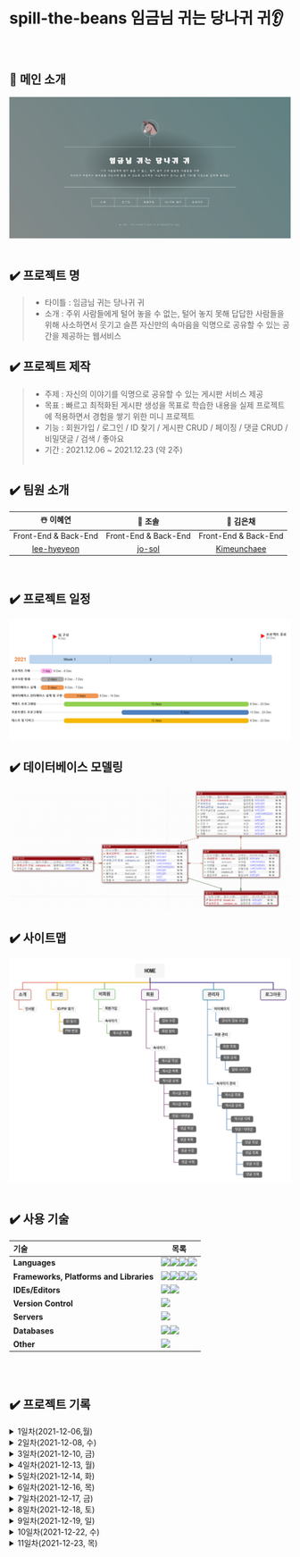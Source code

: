 # spill-the-beans 임금님 귀는 당나귀 귀👂
<br>

## 🐴 메인 소개
<img src=app/docs/img/main.jpg>
<br><br>

## :heavy_check_mark: 프로젝트 명
> - 타이틀 : 임금님 귀는 당나귀 귀</br>
> - 소개 : 주위 사람들에게 털어 놓을 수 없는, 털어 놓지 못해 답답한 사람들을 위해 사소하면서 웃기고 슬픈 자신만의 속마음을 익명으로 공유할 수 있는 공간을 제공하는 웹서비스

## :heavy_check_mark: 프로젝트 제작
> - 주제 : 자신의 이야기를 익명으로 공유할 수 있는 게시판 서비스 제공
> - 목표 : 빠르고 최적화된 게시판 생성을 목표로
         학습한 내용을 실제 프로젝트에 적용하면서 경험을 쌓기 위한 미니 프로젝트
> - 기능 : 회원가입 / 로그인 / ID 찾기 / 게시판 CRUD / 페이징 / 댓글 CRUD / 비밀댓글 / 검색 / 좋아요
> - 기간 : 2021.12.06 ~ 2021.12.23 (약 2주)
<br><br>

## :heavy_check_mark: 팀원 소개
| ☃️ 이혜연 | 🐣 조솔 | 👻 김은채 | 
| :-----------: | :------------: | :------------: | 
| Front-End & Back-End |  Front-End & Back-End |  Front-End & Back-End | 
| [lee-hyeyeon](https://github.com/lee-hyeyeon) | [jo-sol](https://github.com/jo-sol) | [Kimeunchaee](https://github.com/Kimeunchaee) |
<br>

## :heavy_check_mark: 프로젝트 일정
<img src=app/docs/img/flow_chart_white.png>
<br>

## :heavy_check_mark: 데이터베이스 모델링
<img src=app/docs/img/exerd.PNG>
<br>

## :heavy_check_mark: 사이트맵
<img src=app/docs/img/sitemap_white.png>
<br><br>

## :heavy_check_mark: 사용 기술

|기술|목록| 
| :---- | ------ | 
| **Languages** | <a href="#"><img src="https://img.shields.io/badge/java-007396.svg?style=for-the-badge&logo=java&logoColor=white"/></a><a href="#"><img src="https://img.shields.io/badge/html5-%23E34F26.svg?style=for-the-badge&logo=html5&logoColor=white"/></a><a href="#"><img src="https://img.shields.io/badge/css3-%231572B6.svg?style=for-the-badge&logo=css3&logoColor=white"/></a><a href="#"><img src="https://img.shields.io/badge/javascript-%23323330.svg?style=for-the-badge&logo=javascript&logoColor=%23F7DF1E"/></a> | 
| **Frameworks, Platforms and Libraries** | <a href="#"><img src="https://img.shields.io/badge/spring-%236DB33F.svg?style=for-the-badge&logo=spring&logoColor=white"/></a><a href="#"><img src="https://img.shields.io/badge/bootstrap-%23563D7C.svg?style=for-the-badge&logo=bootstrap&logoColor=white"/></a><a href="#"><img src="https://img.shields.io/badge/NPM-%23000000.svg?style=for-the-badge&logo=npm&logoColor=white"/></a><a href="#"><img src="https://img.shields.io/badge/jquery-0769AD.svg?style=for-the-badge&logo=jquery&logoColor=white"/></a> | 
| **IDEs/Editors** | <a href="#"><img src="https://img.shields.io/badge/Eclipse-2C2255.svg?style=for-the-badge&logo=Eclipse&logoColor=white"/></a><a href="#"><img src="https://img.shields.io/badge/Visual%20Studio%20Code-0078d7.svg?style=for-the-badge&logo=visual-studio-code&logoColor=white"/></a> | 
| **Version Control** | <a href="#"><img src="https://img.shields.io/badge/github-%23121011.svg?style=for-the-badge&logo=github&logoColor=white"/></a> | 
| **Servers** | <a href="#"><img src="https://img.shields.io/badge/Apache%20Tomcat-F8DC75.svg?style=for-the-badge&logo=Apache%20Tomcat&logoColor=black"/></a> |
| **Databases** |<a href="#"><img src="https://img.shields.io/badge/mariadb-003545.svg?style=for-the-badge&logo=mariadb&logoColor=white"/></a><a href="#"><img src="https://img.shields.io/badge/exerd-8F0000.svg?style=for-the-badge&logo=exerd&logoColor=white"/></a> |
| **Other** | <a href="#"><img src="https://img.shields.io/badge/Gradle-02303A.svg?style=for-the-badge&logo=Gradle&logoColor=white"/></a>
<br>
<br>

## :heavy_check_mark: 프로젝트 기록

<details>
<summary> 1일차(2021-12-06,월) </summary>
	
- 프로젝트 기획
	- 주제 선정 회의
	- 공용 깃허브 생성
	- .gitignore 설정
   	- gradle eclipse 설정

- 요구사항 명세
    - 기능 요구 사항 : 로그인, 회원가입, 게시판, 댓글
    - 비기능 요구 사항 : 닉네임 중복 검사, 이메일 중복 검사, 게시판 유효성 검사, 로그인 유효성 검사, 회원가입 유효성 검사, 로그인 여부에 따른 접근 제어, 유저 상태에 따른 접근 제어, 동작 흐름에 따른 응답 
    - 데이터베이스 요구 사항 : 여러 기능에서 사용될 데이터의 타입(INTEGER, DATE, VARCHAR), 엔티티(회원, 카테고리, 게시판, 댓글, 좋아요), 관계 설정, 무결성 제약조건
    - 인터페이스 요구 사항 : 시스템 인터페이스, 사용자 인터페이스

- 데이터베이스 설계
    - 테이블 설정
    - 로컬 MySQL 서버에 접속
        > mysql -u root -p
    - MySQL 사용자 추가
        > CREATE USER 'ear'@'localhost' IDENTIFIED BY '1111';
    - MySQL 데이터베이스 생성
        > CREATE DATABASE eardb
            DEFAULT CHARACTER SET utf8
            DEFAULT COLLATE utf8_general_ci;
    - MySQL 사용자에게 데이터베이스 사용 권한 부여
        > GRANT ALL ON eardb.* TO 'ear'@'localhost';
    - MySQL 사용자 목록 조회
        > select user from mysql.user;

- 프로젝트 시작
    - 데이터베이스 모델링
        - 테이블 생성
    - npm install
    - Tomcat 서버 생성
        - 클라이언트/서버 프로젝트 준비
    - DTO 생성
        - BoardDTO
        - CategoryDTO
        - CommnetDTO
        - MemberDTO
    - JSP 적용
        - auth
        - footer
        - header
        - home
        - template1

- 회의 내용
    - 도메인 추가
    - 테이블 추가

 </details>
 
<details>
<summary> 2일차(2021-12-08, 수) </summary>
	
- 파트 분배
    - 혜연: 게시판
    - 솔: 유저
    - 은채: 댓글
    - 공용: 카테고리, 로그인

- DBMS(데이터베이스 관리 시스템: database management system)
    - DQL, DML 작성
    - BoardDao.xml
    - CategoryDao.xml
    - CommentDao.xml
    - MemberDao.xml

- Data SQL
    - board-data.sql
    - category-data.sql
    - comment-data.sql
    - member-data.sql

- 서블릿(Spring WebMVC Framework 적용)
    - AuthController
    - BoardController
    - CommentController
    - HomeController
    - MemberController

- 서블릿 프로그래밍
    - JSP 프로그래밍(통합)
        - board
        - comment
        - member
</details>

<details>
<summary> 3일차(2021-12-10, 금) </summary>
	
- 프로젝트 회의
    - 관리자/유저 로그인 관련
        - 사용자 인증: 로그인
        - 사용자 인증: 내 정보 보기
        - 사용자 인증: 로그인 정보 활용
        - 사용자 인증: 로그인 여부에 따라 메뉴 출력 제어

- Data SQL
    - 관리자 추가
    - member-data.sql 수정
</details>

<details>
<summary> 4일차(2021-12-13, 월) </summary>
	
- 템플릿 적용
    - 메인 페이지 : 소개, 로고, 배경 구현
    - 헤더 : 메뉴 구현, 로그인 여부에 따라 메뉴 출력 제어(비회원, 회원, 관리자)
    - 로그인, 로그아웃
    - 로그인 실패 페이지 구현 미완성

- UI 틀 잡기 완성
</details>

<details>
<summary> 5일차(2021-12-14, 화) </summary>

- 로그인 실패 페이지 구현 완료

- 회원 가입 폼 구현
    - 닉네임 중복검사 구현 완료
    - 이메일 중복검사 구현 완료

- ID/PW 찾기 구현
    - 이메일 찾기 폼 구현 완료
    - 비밀번호 찾기 폼 구현 완료

- 마이페이지 구현
    - 마이페이지 상세 구현 완료
</details>

<details>
<summary> 6일차(2021-12-16, 목) </summary>

- 회원 마이페이지
    - 회원 마이페이지 구현 완료
    - 마이페이지 수정 구현 완료
        - 비밀번호 수정 구현 완료
    - 탈퇴 구현 완료
        - 탈퇴 성공 시 메시지 팝업 구현 완료
        - 탈퇴 성공 시 jsp에서 refresh를 활용하여 페이지 이동 구현 완료
        - 탈퇴 실패 시 메시지 팝업 구현 완료

- 회원 가입 폼 구현
    - 회원 가입 완료 시 메시지 팝업 구현 완료

- 관리자 페이지
    - 회원 목록 메시지 팝업 구현 완료
    - 회원 목록 메시지 팝업에서 페이징 구현 완료
</details>

<details>
<summary> 7일차(2021-12-17, 금) </summary>

- 관리자용 회원 관리
    - 회원 상세보기 페이지 구현 완료
    - 회원 탈퇴 시키기 구현 완료
        - 회원 상태에 따른 상세페이지 구현 완료
        - 탈퇴 완료 메세지 팝업 구현 완료

- 뒤로가기 버튼 구현
    - history.back(); 을 사용하여 뒤로 가기 버튼 구현 완료

- 게시판 목록
    - 게시판 목록 바로 가기 링크 연결
    - 게시판 목록 검색 기능 구현 완료
        - BoardController --> search() 추가
        - BoardDao.xml --> findByKeyword 추가
        - 전체 검색 기능
        - 제목 검색 기능
        - 작성자 검색 기능
    - 게시판 목록 비어있을 때, 검색 목록 비어있을 때 구현 완료
    - 홈 버튼 추가
        - fortawesome npm install

- Board 테스트 값 수정

- Board 테이블 수정
</details>

<details>
<summary> 8일차(2021-12-18, 토) </summary>

- 게시판 목록
    - 비회원일때 목록만 조회 가능

- 게시판 상세
    - 게시판 상세 CSS 구현 완료

- 게시판 수정
    - 게시판 수정 기능 구현 완료
    - 게시판 수정 css 구현 완료

- 게시판 삭제
    - 게시판 삭제 팝업 구현 완료
    - 게시판 삭제 기능 구현 완료
    - 게시판 삭제 css 구현 완료

- 댓글
    - 댓글 목록 css 구현 완료
    - 비밀 댓글 아이콘 변경
    - 비밀 댓글 출력 내용 변경
</details>

<details>
<summary> 9일차(2021-12-19, 일) </summary>

- 게시판 등록
    - 게시판 등록 기능 구현 완료
    - 게시판 등록 CSS 구현 완료
    - 게시판 등록 팝업 구현 완료
    - 게시판 등록 시 제목이나 내용이 비어있을 때 알림창 팝업 구현 완료
    - 게시판 내용 등록 시 글자 수 출력 완료

- 등록 취소 버튼 구현
    - location.hash = ''; 구현 완료

- 게시판 좋아요
    - BoardLike 테이블 추가
    - BoardLikeDTO 추가
    - BoardDao.xml 수정
    - BoardController에 like 추가
    - BoardController에 unlike 추가
    - 좋아요 기능 구현 완료
    - 좋아요 취소 기능 구현 완료
    - 좋아요 중복 방지 기능 구현 완료
    - 좋아요 유무에 따른 아이콘 변경 구현 완료

- 게시판 상세
    - 게시판 내용 스크롤 기능 살리고 스크롤 숨기기

- 게시판 댓글
    - CommentController 수정
        - update 메서드 수정 완료
        - updateFormPopUp 메서드 추가 완료
    - 댓글 등록
        - 기능, CSS 구현 완료
    - 댓글 삭제
        - 기능, CSS 구현 완료
    - 댓글 수정
        - 기능 구현 중
        - 팝업 메세지 구현 완료
            - RedirectAttributes 사용해서 파라미터 넘기기
            - @RequestParam 사용해서 파라미터 받기
        - 팝업 CSS 구현 완료
        - 팝업에서 취소 버튼 구현 완료
            - onclick="history.back();" 활용
        - 팝업에서 radio 버튼으로 공개 / 비밀 체크 활용할 수 있도록 구현 완료
</details>

<details>
<summary> 10일차(2021-12-22, 수) </summary>

- Comment 테이블
    - comment 테이블 수정(컬럼 추가)
    - 포워드 엔지니어링을 통한 ddl 재수정
    - comment-data 테스트 값 수정 및 추가

- commentList.jsp
    - 토글을 활용한 대댓글 출력
        - 자바스크립트 누르면 펼쳐지는 아코디언 메뉴 구현
            - 참고 url: (https://ungdoli0916.tistory.com/784)
        - 클릭 시 보이기 / 숨기기 기능 구현 완료
    - 답글 쓰기 클릭 시 대댓글 입력 폼 출력 완료

- BoardController
    - BoardDetail에 Reply까지 함께 넘겨서 대댓글 출력 구현 완료

- 대댓글 구현
    - groupNo끼리 비교하여 조건 출력 구현 완료
    - 대댓글 목록 출력 구현 완료
        - sql : findAll 수정, replyCount 갯수 가져오기
            - select count(*) 사용
</details>

<details>
<summary> 11일차(2021-12-23, 목) </summary>
	
- 대댓글 구현
    - 대댓글 등록
        - replyComtroller : add 메서드 추가
        - sql : insertReply문 추가
        - dao : insertReply 메서드 추가
        - 공개여부 체크박스 구현 완료
        - orderNo, groupNo, classNo 변수 추가
        - 댓글 하위 등록 구현 완료
        - 등록 전 로그인 유저 한번 더 체크하는 조건문 추가
        - 등록 구현 완료
    - 대댓글 목록에서 답글 쓰기
        - javaScript 사용하여 해당 대댓글만 열고 닫기 구현 완료
    - 대댓글 수정
        - 기존 구현한 코드로 댓글 하위 테스트 완료
        - 수정 기능 구현 완료
    - 대댓글 삭제
        - sql문 수정
            - 원댓글 삭제 시 같은 그룹, 같은 부모번호를 가지 하위 댓글 같이 삭제
        - 테스트 완료
        - 삭제 기능 구현 완료
    - 대댓글 목록
        - 출력 시 해당 댓글의 하위만 출력되도록 조건문 수정 완료
            - 상위댓글의 고유번호와 하위댓글의 부모번호로 비교
            - <c:if test="${comment.no == reply.parentNo}">
            - 목록 기능 구현 완료
    - 대댓글 출력
        - 대댓글 입력 폼 순서 변경 완료
        - 내용 개수에 따른 출력 영역 높이 수정 완료
        - 과거순으로 순서 정렬 완료

- 댓글
    - 과거순으로 순서 정렬 완료

- 관리자
    - 게시글 관리
        - 게시글 삭제 기능 추가 완료
        - 게시글 댓글 삭제 기능 추가 완료

- 유지 보수(디버깅)
    - 비회원일 때 게시글 상세보기 실행 시 팝업으로 접근 차단
        - 로그인 유효성 검사 시 닉네임으로 구분 기능 추가 완료
        - 회원 가입 시 닉네임에 "null" 입력 금지 추가 완료
    - 좋아요
        - 아이콘 잘 안 보여서 하트로 변경 및 색상 변경 완료
    - 게시글
        - 탈퇴된 회원의 게시글일 경우 댓글 작성 금지
        - 탈퇴된 회원의 게시글일 경우 답글 작성 금지
        - 목록 : 홈버튼 아이콘 위치 수정 완료
        - 상세 : 홈버튼 아이콘 추가 완료
    - 댓글
        - 수정 버튼 위치 수정 완료
        - 삭제 버튼 위치 수정 완료
        - 수정, 삭제 아이콘 css 구현 완료
    - 관리자
        - 게시글 수정 조건문 수정 완료
        - 게시글 삭제 조건문 수정 완료
        - 댓글 출력 조건문 수정 완료
        - 대댓글 출력 조건문 수정 완료
    - 회원
        - 탈퇴 시 메세지 추가 완료
</details>
